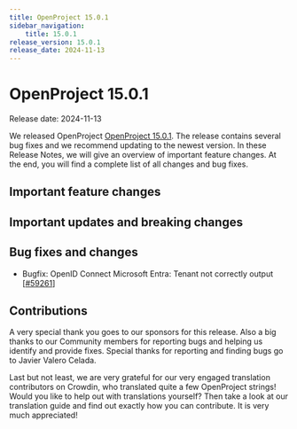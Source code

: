 ```yaml
---
title: OpenProject 15.0.1
sidebar_navigation:
    title: 15.0.1
release_version: 15.0.1
release_date: 2024-11-13
---
```


# OpenProject 15.0.1

Release date: 2024-11-13

We released OpenProject [OpenProject 15.0.1](https://community.openproject.org/versions/2157).
The release contains several bug fixes and we recommend updating to the newest version.
In these Release Notes, we will give an overview of important feature changes.
At the end, you will find a complete list of all changes and bug fixes.

## Important feature changes

<!-- Inform about the major features in this section -->

## Important updates and breaking changes

<!-- Remove this section if empty, add to it in pull requests linking to tickets and provide information -->

<!--more-->

## Bug fixes and changes

<!-- Warning: Anything within the below lines will be automatically removed by the release script -->
<!-- BEGIN AUTOMATED SECTION -->

- Bugfix: OpenID Connect Microsoft Entra: Tenant not correctly output \[[#59261](https://community.openproject.org/wp/59261)\]

<!-- END AUTOMATED SECTION -->
<!-- Warning: Anything above this line will be automatically removed by the release script -->

## Contributions
A very special thank you goes to our sponsors for this release.
Also a big thanks to our Community members for reporting bugs and helping us identify and provide fixes.
Special thanks for reporting and finding bugs go to Javier Valero Celada.

Last but not least, we are very grateful for our very engaged translation contributors on Crowdin, who translated quite a few OpenProject strings!
Would you like to help out with translations yourself?
Then take a look at our translation guide and find out exactly how you can contribute.
It is very much appreciated!

